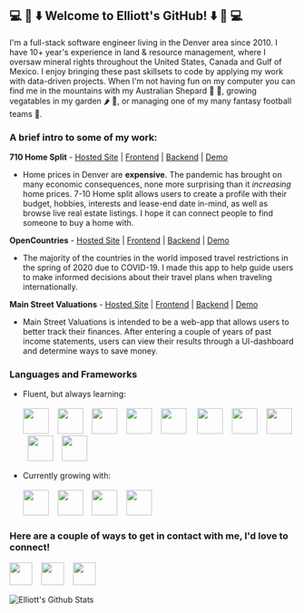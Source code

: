 <h2> 💻 👏 ⬇️    Welcome to Elliott's GitHub!   ⬇️ 👏 💻 </h2>
I'm a full-stack software engineer living in the Denver area since 2010. I have 10+ year's experience in land & resource management, where I oversaw mineral rights throughout the United States, Canada and Gulf of Mexico. I enjoy bringing these past skillsets to code by applying my work with data-driven projects. When I'm not having fun on my computer you can find me in the mountains with my Australian Shepard 🦮 🗻, growing vegatables in my garden 🌶 🥦, or managing one of my many fantasy football teams 🏈. 

<h3> A brief intro to some of my work: </h3>

**710 Home Split** - [Hosted Site](https://home-split-7-10.firebaseapp.com/login) | [Frontend](https://github.com/estein1988/710-home-fe) | [Backend](https://github.com/estein1988/710_home_split_be) | [Demo](https://www.youtube.com/watch?v=ijFS5tFKtY4)

* Home prices in Denver are **expensive**. The pandemic has brought on many economic consequences, none more surprising than it *increasing* home prices. 7-10 Home split allows users to create a profile with their budget, hobbies, interests and lease-end date in-mind, as well as browse live real estate listings. I hope it can connect people to find someone to buy a home with.

**OpenCountries** - [Hosted Site](https://open-countries.firebaseapp.com/) | [Frontend](https://github.com/estein1988/covid-travel-fe) | [Backend](https://github.com/estein1988/covid_travel_be) | [Demo](https://www.youtube.com/watch?v=fEkAa672bLw)

* The majority of the countries in the world imposed travel restrictions in the spring of 2020 due to COVID-19. I made this app to help guide users to make informed decisions about their travel plans when traveling internationally.

**Main Street Valuations** - [Hosted Site](https://main-street-valuation.firebaseapp.com/) | [Frontend](https://github.com/estein1988/main_street_frontend) | [Backend](https://github.com/estein1988/covid_travel_be) | [Demo](https://www.youtube.com/watch?v=bZAjlKbOnCk)

* Main Street Valuations is intended to be a web-app that allows users to better track their finances. After entering a couple of years of past income statements, users can view their results through a UI-dashboard and determine ways to save money.

<h3> Languages and Frameworks </h3>

* Fluent, but always learning:<br></br> 
<img src="https://cdn.worldvectorlogo.com/logos/react.svg" width="45" height="45"/>&nbsp; &nbsp;
<img src="https://upload.wikimedia.org/wikipedia/commons/thumb/7/73/Ruby_logo.svg/396px-Ruby_logo.svg.png" width="45" height="45"/>&nbsp; &nbsp;
<img src="https://pbs.twimg.com/media/CZGHPChUAAA3jqE.png" width="45" height="45"/>&nbsp; &nbsp;
<img src="https://upload.wikimedia.org/wikipedia/commons/thumb/9/99/Unofficial_JavaScript_logo_2.svg/1024px-Unofficial_JavaScript_logo_2.svg.png" width="45" height="45"/>&nbsp; &nbsp;
<img src="https://upload.wikimedia.org/wikipedia/commons/thumb/c/c3/Python-logo-notext.svg/220px-Python-logo-notext.svg.png" width="45" height="45"/> &nbsp; &nbsp;
<img src="https://img.stackshare.io/service/994/4aGjtNQv.png" width="45" height="45"/>&nbsp; &nbsp;
<img src="https://s3.amazonaws.com/hackdesign/tools/app_images/000/000/037/icon_small/heroku-logo-6e6c2ed8be2ad02ac96455d53e4e7e43.png?1385326105" width="45" height="45"/>&nbsp; &nbsp;
<img src="https://cdn4.iconfinder.com/data/icons/google-i-o-2016/512/google_firebase-512.png" width="45" height="45"/>&nbsp; &nbsp;
<img src="https://cdn.pixabay.com/photo/2017/08/05/11/16/logo-2582747_1280.png" width="45" height="45"/>&nbsp; &nbsp;
<img src="https://upload.wikimedia.org/wikipedia/commons/thumb/b/b2/Bootstrap_logo.svg/480px-Bootstrap_logo.svg.png" width="45" height="45"/>&nbsp; &nbsp;

* Currently growing with:<br></br>
<img src="https://pagepro.co/blog/wp-content/uploads/2020/03/react-native-logo-884x1024.png" width="45" height="45"/>&nbsp; &nbsp;
<img src="https://upload.wikimedia.org/wikipedia/commons/thumb/d/d9/Node.js_logo.svg/1280px-Node.js_logo.svg.png" width="45" height="45"/>&nbsp; &nbsp;
<img src="https://seeklogo.com/images/C/c-sharp-c-logo-02F17714BA-seeklogo.com.png" width="45" height="45"/>&nbsp; &nbsp;
<img src="https://miro.medium.com/max/4000/1*b_al7C5p26tbZG4sy-CWqw.png" width="45" height="45"/>&nbsp; &nbsp;

<h3> Here are a couple of ways to get in contact with me, I'd love to connect! </h3>

[<img src="https://upload.wikimedia.org/wikipedia/commons/thumb/c/c9/Linkedin.svg/1024px-Linkedin.svg.png" width="40" height="40"/>](https://www.linkedin.com/in/steinelliott/)&nbsp; &nbsp;
[<img src="https://cdn4.iconfinder.com/data/icons/social-media-2210/24/Medium-512.png" width="40" height="40"/>](https://estein1988.medium.com/)&nbsp; &nbsp;
[<img src="https://1000logos.net/wp-content/uploads/2018/05/Gmail-logo.png" width="40" height="40"/>](estein1988@gmail.com)&nbsp; &nbsp;

<span>
<img alt="Elliott's Github Stats" src="https://github-readme-stats.vercel.app/api?username=estein1988&show_icons=true&hide_border=true&hide=stars&theme=plain"/>
<!-- <img src="https://github-readme-stats.vercel.app/api/top-langs/?username=estein1988&layout=compact&hide=html&hide_border=true&theme=plain" alt="elliottstein" /> -->
</span>

<!--
**estein1988/estein1988** is a ✨ _special_ ✨ repository because its `README.md` (this file) appears on your GitHub profile.
-->
